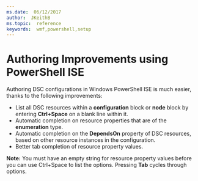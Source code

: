 ```yaml
---
ms.date:  06/12/2017
author:  JKeithB
ms.topic:  reference
keywords:  wmf,powershell,setup
---
```


# Authoring Improvements using PowerShell ISE

Authoring DSC configurations in Windows PowerShell ISE is much easier, thanks to the following improvements:

- List all DSC resources within a **configuration** block or **node** block by entering **Ctrl+Space** on a blank line within it.
- Automatic completion on resource properties that are of the **enumeration** type.
- Automatic completion on the **DependsOn** property of DSC resources, based on other resource instances in the configuration.
- Better tab completion of resource property values.

**Note:** You must have an empty string for resource property values before you can use Ctrl+Space to list the options. Pressing **Tab** cycles through options.